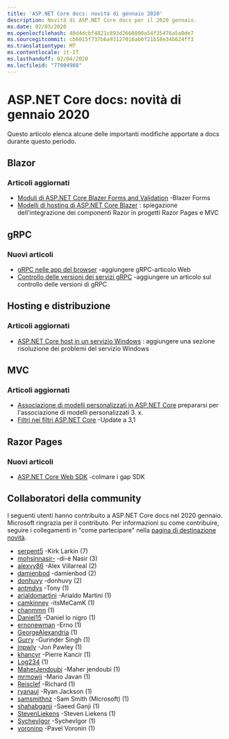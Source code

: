 ```yaml
---
title: 'ASP.NET Core docs: novità di gennaio 2020'
description: Novità di ASP.NET Core docs per il 2020 gennaio.
ms.date: 02/03/2020
ms.openlocfilehash: 40d4dcbf4821c893d2660800a54f35476a5a0de7
ms.sourcegitcommit: cb6015f737b6a93127016ab0f21b58e34b624ff3
ms.translationtype: MT
ms.contentlocale: it-IT
ms.lasthandoff: 02/04/2020
ms.locfileid: "77004988"
---
```

# <a name="aspnet-core-docs-whats-new-for-january-2020"></a>ASP.NET Core docs: novità di gennaio 2020

Questo articolo elenca alcune delle importanti modifiche apportate a docs durante questo periodo.

## <a name="blazor"></a>Blazor

### <a name="updated-articles"></a>Articoli aggiornati

- [Moduli di ASP.NET Core Blazer Forms and Validation](../blazor/forms-validation.md) -Blazer Forms
- [Modelli di hosting di ASP.NET Core Blazer](../blazor/hosting-models.md) : spiegazione dell'integrazione dei componenti Razor in progetti Razor Pages e MVC

## <a name="grpc"></a>gRPC

### <a name="new-articles"></a>Nuovi articoli

- [gRPC nelle app del browser](../grpc/browser.md) -aggiungere gRPC-articolo Web
- [Controllo delle versioni dei servizi gRPC](../grpc/versioning.md) -aggiungere un articolo sul controllo delle versioni di gRPC

## <a name="hosting-and-deployment"></a>Hosting e distribuzione

### <a name="updated-articles"></a>Articoli aggiornati

- [ASP.NET Core host in un servizio Windows](../host-and-deploy/windows-service.md) : aggiungere una sezione risoluzione dei problemi del servizio Windows

## <a name="mvc"></a>MVC

### <a name="updated-articles"></a>Articoli aggiornati

- [Associazione di modelli personalizzati in ASP.NET Core](../mvc/advanced/custom-model-binding.md) prepararsi per l'associazione di modelli personalizzati 3. x.
- [Filtri nei filtri ASP.NET Core](../mvc/controllers/filters.md) -Update a 3,1

## <a name="razor-pages"></a>Razor Pages

### <a name="new-articles"></a>Nuovi articoli

- [ASP.NET Core Web SDK](../razor-pages/web-sdk.md) -colmare i gap SDK

## <a name="community-contributors"></a>Collaboratori della community

I seguenti utenti hanno contribuito a ASP.NET Core docs nel 2020 gennaio. Microsoft ringrazia per il contributo. Per informazioni su come contribuire, seguire i collegamenti in "come partecipare" nella [pagina di destinazione novità](index.yml).

- [serpent5](https://github.com/serpent5) -Kirk Larkin (7)
- [mohsinnasir-](https://github.com/mohsinnasir) -di-è Nasir (3)
- [alexvy86](https://github.com/alexvy86) -Alex Villarreal (2)
- [damienbod](https://github.com/damienbod) -damienbod (2)
- [donhuvy](https://github.com/donhuvy) -donhuvy (2)
- [antmdvs](https://github.com/antmdvs) -Tony (1)
- [arialdomartini](https://github.com/arialdomartini) -Arialdo Martini (1)
- [camkinney](https://github.com/camkinney) -itsMeCamK (1)
- [chanmmn](https://github.com/chanmmn) (1)
- [Daniel15](https://github.com/Daniel15) -Daniel lo nigro (1)
- [ernonewman](https://github.com/ernonewman) -Erno (1)
- [GeorgeAlexandria](https://github.com/GeorgeAlexandria) (1)
- [Gurry](https://github.com/gurry) -Gurinder Singh (1)
- [jnpwly](https://github.com/jnpwly) -Jon Pawley (1)
- [khancyr](https://github.com/khancyr) -Pierre Kancir (1)
- [Log234](https://github.com/Log234) (1)
- [MaherJendoubi](https://github.com/MaherJendoubi) -Maher jendoubi (1)
- [mrmowji](https://github.com/mrmowji) -Mario Javan (1)
- [Reisclef](https://github.com/Reisclef) -Richard (1)
- [ryanauj](https://github.com/ryanauj) -Ryan Jackson (1)
- [samsmithnz](https://github.com/samsmithnz) -Sam Smith (Microsoft) (1)
- [shahabganji](https://github.com/shahabganji) -Saeed Ganji (1)
- [StevenLiekens](https://github.com/StevenLiekens) -Steven Liekens (1)
- [SychevIgor](https://github.com/SychevIgor) -SychevIgor (1)
- [voroninp](https://github.com/voroninp) -Pavel Voronin (1)
